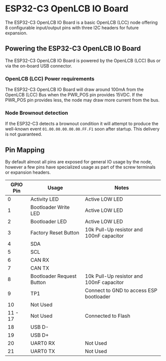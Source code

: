 # ESP32-C3 OpenLCB IO Board

The ESP32-C3 OpenLCB IO Board is a basic OpenLCB (LCC) node offering 8
configurable input/output pins with three I2C headers for future expansion.

## Powering the ESP32-C3 OpenLCB IO Board

The ESP32-C3 OpenLCB IO Board is powered by the OpenLCB (LCC) Bus or via the
on-board USB connector.

### OpenLCB (LCC) Power requirements

The ESP32-C3 OpenLCB IO Board will draw around 100mA from the OpenLCB (LCC) Bus
when the PWR_POS pin provides 15VDC. If the PWR_POS pin provides less, the node
may draw more current from the bus.

### Node Brownout detection

If the ESP32-C3 detects a brownout condition it will attempt to produce the
well-known event `01.00.00.00.00.00.FF.F1` soon after startup. This delivery
is not guaranteed.

## Pin Mapping

By default almost all pins are exposed for general IO usage by the node,
however a few pins have specialized usage as part of the screw terminals or
expansion headers.

| GPIO Pin | Usage | Notes |
| -------- | ----- | ----- |
| 0 | Activity LED | Active LOW LED |
| 1 | Bootloader Write LED | Active LOW LED |
| 2 | Bootloader LED | Active LOW LED |
| 3 | Factory Reset Button | 10k Pull-Up resistor and 100nF capacitor |
| 4 | SDA | |
| 5 | SCL | |
| 6 | CAN RX | |
| 7 | CAN TX | |
| 8 | Bootloader Request Button | 10k Pull-Up resistor and 100nF capacitor |
| 9 | TP1 | Connect to GND to access ESP bootloader |
| 10 | Not Used | |
| 11 - 17 | Not Used | Connected to Flash |
| 18 | USB D- | |
| 19 | USB D+ | |
| 20 | UART0 RX | Not Used |
| 21 | UART0 TX | Not Used |